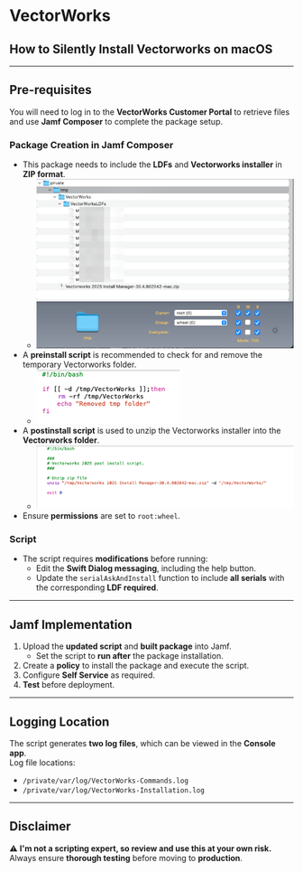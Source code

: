 # VectorWorks  
## How to Silently Install Vectorworks on macOS  

---

## Pre-requisites  

You will need to log in to the **VectorWorks Customer Portal** to retrieve files and use **Jamf Composer** to complete the package setup.  

### **Package Creation in Jamf Composer**  
- This package needs to include the **LDFs** and **Vectorworks installer** in **ZIP format**.  
  - ![Image 1](image.png)  
- A **preinstall script** is recommended to check for and remove the temporary Vectorworks folder.  
  - ![Image 2](image-2.png)  
- A **postinstall script** is used to unzip the Vectorworks installer into the **Vectorworks folder**.  
  - ![Image 3](image-1.png)  
- Ensure **permissions** are set to `root:wheel`.  

### **Script**  
- The script requires **modifications** before running:  
  - Edit the **Swift Dialog messaging**, including the help button.  
  - Update the `serialAskAndInstall` function to include **all serials** with the corresponding **LDF required**.  

---

## Jamf Implementation  

1. Upload the **updated script** and **built package** into Jamf.  
   - Set the script to **run after** the package installation.  
2. Create a **policy** to install the package and execute the script.  
3. Configure **Self Service** as required.  
4. **Test** before deployment.  

---

## Logging Location  

The script generates **two log files**, which can be viewed in the **Console app**.  
Log file locations:  
- `/private/var/log/VectorWorks-Commands.log`  
- `/private/var/log/VectorWorks-Installation.log`  

---

## Disclaimer  

⚠️ **I'm not a scripting expert, so review and use this at your own risk.**  
Always ensure **thorough testing** before moving to **production**.  